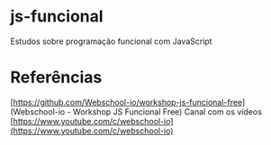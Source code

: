# js-funcional
Estudos sobre programação funcional com JavaScript

# Referências
[https://github.com/Webschool-io/workshop-js-funcional-free] (Webschool-io - Workshop JS Funcional Free)
Canal com os vídeos [https://www.youtube.com/c/webschool-io](https://www.youtube.com/c/webschool-io)
